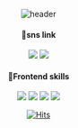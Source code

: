 <div align=center>
  
![header](https://capsule-render.vercel.app/api?type=waving&color=gradient&height=300&section=header&text=Welcome&fontSize=90)

#### 🌱sns link
<img src="https://img.shields.io/badge/Blog-9999FF?style=flat-square&logo=Velog&logoColor=white"/> <img src="https://img.shields.io/badge/tnsdlznf23@naver.com-FC60A8?style=flat-square&logo=Mail.Ru&logoColor=white"/>
  

#### 🌱Frontend skills
<img src="https://img.shields.io/badge/react-61DAFB?style=flat-square&logo=react&logoColor=white"/>
<img src="https://img.shields.io/badge/next.js-000000?style=flat-square&logo=next.js&logoColor=white"/>
<img src="https://img.shields.io/badge/typescript-3178C6?style=flat-square&logo=typescript&logoColor=white"/>
<img src="https://img.shields.io/badge/sass-CC6699?style=flat-square&logo=sass&logoColor=white"/>

[![Hits](https://hits.seeyoufarm.com/api/count/incr/badge.svg?url=https%3A%2F%2Fgithub.com%2Fredcoin96%2F&count_bg=%23AFE5FF&title_bg=%23555555&icon=&icon_color=%23E7E7E7&title=hits&edge_flat=false)](https://hits.seeyoufarm.com)
</div>
